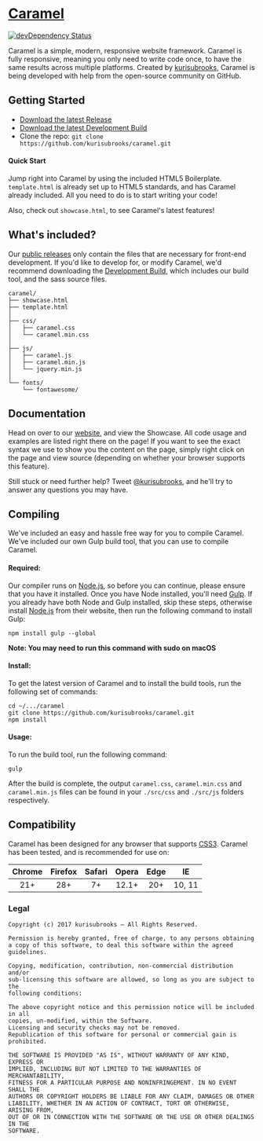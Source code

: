 # [Caramel](http://kurisubrooks.com/caramel/)

[![devDependency Status](https://david-dm.org/kurisubrooks/caramel/dev-status.svg)](https://david-dm.org/kurisubrooks/caramel#info=devDependencies)

Caramel is a simple, modern, responsive website framework. Caramel is fully responsive, meaning you only need to write code once, to have the same results across multiple platforms. Created by [kurisubrooks](https://kurisubrooks.com), Caramel is being developed with help from the open-source community on GitHub.

## Getting Started
- [Download the latest Release](https://github.com/kurisubrooks/caramel/releases)
- [Download the latest Development Build](https://github.com/kurisubrooks/caramel/archive/master.zip)
- Clone the repo: ```git clone https://github.com/kurisubrooks/caramel.git```

#### Quick Start
Jump right into Caramel by using the included HTML5 Boilerplate. `template.html` is already set up to HTML5 standards, and has Caramel already included. All you need to do is to start writing your code!

Also, check out `showcase.html`, to see Caramel's latest features!

## What's included?
Our [public releases](https://github.com/kurisubrooks/caramel/releases) only contain the files that are necessary for front-end development. If you'd like to develop for, or modify Caramel, we'd recommend downloading the [Development Build](https://github.com/kurisubrooks/caramel/archive/master.zip), which includes our build tool, and the sass source files.

```
caramel/
├── showcase.html
├── template.html
│
├── css/
│   ├── caramel.css
│   └── caramel.min.css
│
├── js/
│   ├── caramel.js
│   ├── caramel.min.js
│   └── jquery.min.js
│
└── fonts/
    └── fontawesome/
```

## Documentation
Head on over to our [website](http://caramel.ga/), and view the Showcase. All code usage and examples are listed right there on the page! If you want to see the exact syntax we use to show you the content on the page, simply right click on the page and view source (depending on whether your browser supports this feature).

Still stuck or need further help? Tweet [@kurisubrooks](https://twitter.com/kurisubrooks), and he'll try to answer any questions you may have.

## Compiling
We've included an easy and hassle free way for you to compile Caramel. We've included our own Gulp build tool, that you can use to compile Caramel.

#### Required:
Our compiler runs on [Node.js](https://nodejs.org/), so before you can continue, please ensure that you have it installed.
Once you have Node installed, you'll need [Gulp](http://gulpjs.com/). If you already have both Node and Gulp installed, skip these steps, otherwise install [Node.js](https://nodejs.org/) from their website, then run the following command to install Gulp:
```
npm install gulp --global
```
**Note: You may need to run this command with sudo on macOS**

#### Install:
To get the latest version of Caramel and to install the build tools, run the following set of commands:
```
cd ~/.../caramel
git clone https://github.com/kurisubrooks/caramel.git
npm install
```

#### Usage:
To run the build tool, run the following command:
```
gulp
```

After the build is complete, the output `caramel.css`, `caramel.min.css` and `caramel.min.js` files can be found in your `./src/css` and `./src/js` folders respectively.

## Compatibility
Caramel has been designed for any browser that supports [CSS3](https://html5test.com/). Caramel has been tested, and is recommended for use on:

Chrome | Firefox | Safari | Opera | Edge | IE
:----: | :-----: | :----: | :---: | :--: | :-:
  21+  |   28+   |   7+   | 12.1+ |  20+ | 10, 11

### Legal
```
Copyright (c) 2017 kurisubrooks – All Rights Reserved.

Permission is hereby granted, free of charge, to any persons obtaining
a copy of this software, to deal this software within the agreed guidelines.

Copying, modification, contribution, non-commercial distribution and/or
sub-licensing this software are allowed, so long as you are subject to the
following conditions:

The above copyright notice and this permission notice will be included in all
copies, un-modified, within the Software.
Licensing and security checks may not be removed.
Republication of this software for personal or commercial gain is prohibited.

THE SOFTWARE IS PROVIDED "AS IS", WITHOUT WARRANTY OF ANY KIND, EXPRESS OR
IMPLIED, INCLUDING BUT NOT LIMITED TO THE WARRANTIES OF MERCHANTABILITY,
FITNESS FOR A PARTICULAR PURPOSE AND NONINFRINGEMENT. IN NO EVENT SHALL THE
AUTHORS OR COPYRIGHT HOLDERS BE LIABLE FOR ANY CLAIM, DAMAGES OR OTHER
LIABILITY, WHETHER IN AN ACTION OF CONTRACT, TORT OR OTHERWISE, ARISING FROM,
OUT OF OR IN CONNECTION WITH THE SOFTWARE OR THE USE OR OTHER DEALINGS IN THE
SOFTWARE.
```
